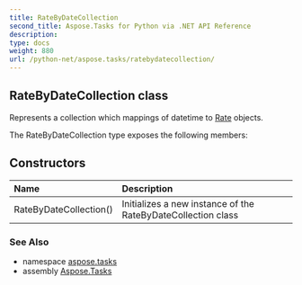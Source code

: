 ```yaml
---
title: RateByDateCollection
second_title: Aspose.Tasks for Python via .NET API Reference
description: 
type: docs
weight: 880
url: /python-net/aspose.tasks/ratebydatecollection/
---
```


## RateByDateCollection class

Represents a collection which mappings of datetime to [Rate](/tasks/python-net/aspose.tasks/rate/) objects.

The RateByDateCollection type exposes the following members:
## Constructors
| Name | Description |
| :- | :- |
|RateByDateCollection()|Initializes a new instance of the RateByDateCollection class|

### See Also

* namespace [aspose.tasks](/tasks/python-net/aspose.tasks/)
* assembly [Aspose.Tasks](/tasks/python-net/)

